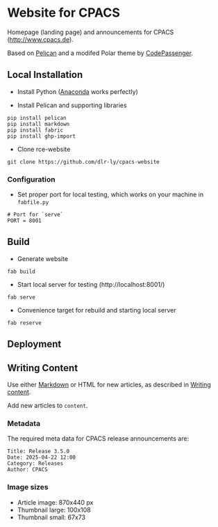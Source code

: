 # Website for CPACS

Homepage (landing page) and announcements for CPACS (http://www.cpacs.de).

Based on [Pelican](http://blog.getpelican.com/) and a modifed Polar theme by [CodePassenger](http://www.codepassenger.com/).

## Local Installation

* Install Python ([Anaconda](https://store.continuum.io/cshop/anaconda/) works perfectly)

* Install Pelican and supporting libraries

```
pip install pelican
pip install markdown
pip install fabric
pip install ghp-import
```

 * Clone rce-website

```
git clone https://github.com/dlr-ly/cpacs-website
```

### Configuration

 * Set proper port for local testing, which works on your machine in `fabfile.py`

```
# Port for `serve`
PORT = 8001
```

## Build 

 * Generate website 
```
fab build
```

 * Start local server for testing (http://localhost:8001/)
```
fab serve
```

 * Convenience target for rebuild and starting local server
```
fab reserve
```

## Deployment



## Writing Content

Use either [Markdown](http://daringfireball.net/projects/markdown/) or HTML for new articles, as described in [Writing content](http://docs.getpelican.com/en/3.6.3/content.html).

Add new articles to `content`.

### Metadata

The required meta data for CPACS release announcements are:
```
Title: Release 3.5.0 
Date: 2025-04-22 12:00
Category: Releases
Author: CPACS
```



### Image sizes
 * Article image: 870x440 px
 * Thumbnail large: 100x108
 * Thumbnail small: 67x73


